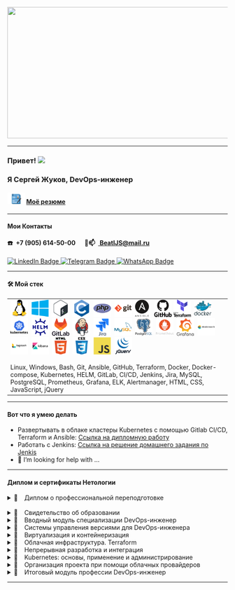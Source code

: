 
<img src="https://komarev.com/ghpvc/?username=beatljs&style=flat-square&color=blue" alt=""/>

<div align="center">
  <img src="https://media.giphy.com/media/dWesBcTLavkZuG35MI/giphy.gif" height="300" width="600"/>
</div>

---

### Привет! <img src="https://media.giphy.com/media/hvRJCLFzcasrR4ia7z/giphy.gif" width="30px"/>  
### Я Сергей Жуков, DevOps-инженер

#### <img src="./images/imresume.jpg" width="40px"/> [Моё резюме](https://myresume.ru/resume/Rcs729UOejg/) 
---

#### Мои Контакты

#### ☎️&ensp;+7 (905) 614-50-00 &emsp; 📨📫&ensp;<a href="BeatlJS@mail.ru"> BeatlJS@mail.ru </a>

<div id="badges">
  <a href="www.linkedin.com/in/beatljs">
    <img src="https://img.shields.io/badge/LinkedIn-blue?style=for-the-badge&logo=linkedin&logoColor=white" alt="LinkedIn Badge"/>
  </a>
  <a href="https://t.me/BeatlJS">
    <img src="https://img.shields.io/badge/Telegram-deepskyblue?style=for-the-badge&logo=telegram&logoColor=white" alt="Telegram Badge"/>
  </a>
  <a href="https://wa.me/79056145000">
    <img src="https://img.shields.io/badge/WhatsApp-green?style=for-the-badge&logo=whatsapp&logoColor=white" alt="WhatsApp Badge"/>
  </a>
</div>

---

#### 🛠 Мой стек
<table>
  <tr>
    <td>
      <div>
        <img src="https://github.com/devicons/devicon/blob/master/icons/linux/linux-original.svg" title="linux" alt="linux" width="40" height="40"/>&nbsp;
        <img src="https://github.com/devicons/devicon/blob/master/icons/windows8/windows8-original.svg" title="windows" alt="windows" width="40" height="40"/>&nbsp;
        <img src="https://github.com/devicons/devicon/blob/master/icons/bash/bash-original.svg" title="bash" alt="bash" width="40" height="40"/>&nbsp;
        <img src="https://github.com/devicons/devicon/blob/master/icons/c/c-original.svg" title="C" alt="C" width="40" height="40"/>&nbsp;
        <img src="https://github.com/devicons/devicon/blob/master/icons/php/php-original.svg" title="php" alt="php" width="40" height="40"/>&nbsp;
        <img src="https://github.com/devicons/devicon/blob/master/icons/git/git-original-wordmark.svg" title="Git" alt="Git" width="40" height="40"/>
        <img src="https://github.com/devicons/devicon/blob/master/icons/ansible/ansible-original-wordmark.svg" title="Ansible" alt="Ansible" width="40" height="40"/>&nbsp;
        <img src="https://github.com/devicons/devicon/blob/master/icons/github/github-original-wordmark.svg" title="GitHub" alt="GitHub" width="40" height="40"/>
        <img src="https://github.com/devicons/devicon/blob/master/icons/terraform/terraform-original-wordmark.svg" title="Terraform" alt="Terraform" width="40" height="40"/>&nbsp;
        <img src="https://github.com/devicons/devicon/blob/master/icons/docker/docker-original-wordmark.svg" title="Docker" alt="Docker" width="40" height="40"/>&nbsp;
        <img src="https://github.com/devicons/devicon/blob/master/icons/kubernetes/kubernetes-original-wordmark.svg" title="Kubernetes"  alt="Kubernetes" width="40" height="40"/>&nbsp;
        <img src="https://github.com/devicons/devicon/blob/master/icons/helm/helm-original.svg" title="Helm" alt="Helm" width="40" height="40"/>&nbsp;
        <img src="https://github.com/devicons/devicon/blob/master/icons/gitlab/gitlab-original-wordmark.svg" title="GitLab" alt="GitLab" width="40" height="40"/>&nbsp;
        <img src="https://github.com/devicons/devicon/blob/master/icons/jenkins/jenkins-original.svg" title="Jenkins" alt="Jenkins" width="40" height="40"/>&nbsp;
        <img src="https://github.com/devicons/devicon/blob/master/icons/jira/jira-original-wordmark.svg" title="Jira" alt="Jira" width="40" height="40"/>&nbsp;
        <img src="https://github.com/devicons/devicon/blob/master/icons/mysql/mysql-original-wordmark.svg" title="MySQL"  alt="MySQL" width="40" height="40"/>&nbsp;
        <img src="https://github.com/devicons/devicon/blob/master/icons/postgresql/postgresql-original-wordmark.svg" title="PostgreSQL" alt="PostgreSQL" width="40" height="40"/>&nbsp;
        <img src="https://github.com/devicons/devicon/blob/master/icons/prometheus/prometheus-original-wordmark.svg" title="Prometheus" alt="Prometheus" width="40" height="40"/>&nbsp;
        <img src="https://github.com/devicons/devicon/blob/master/icons/grafana/grafana-original-wordmark.svg" title="Grafana" alt="Grafana" width="40" height="40"/>&nbsp;
        <img src="https://github.com/devicons/devicon/blob/master/icons/elasticsearch/elasticsearch-original-wordmark.svg" title="Elasticsearch" alt="Elasticsearch" width="40" height="40"/>&nbsp;
        <img src="https://github.com/devicons/devicon/blob/master/icons/logstash/logstash-original-wordmark.svg" title="Logstash" alt="Logstash" width="40" height="40"/>&nbsp;
        <img src="https://github.com/devicons/devicon/blob/master/icons/kibana/kibana-original-wordmark.svg" title="Kibana" alt="Kibana" width="40" height="40"/>&nbsp;
        <img src="https://github.com/devicons/devicon/blob/master/icons/html5/html5-original-wordmark.svg" title="HTML" alt="HTML" width="40" height="40"/>&nbsp;
        <img src="https://github.com/devicons/devicon/blob/master/icons/css3/css3-original-wordmark.svg"  title="CSS" alt="CSS" width="40" height="40"/>&nbsp;
        <img src="https://github.com/devicons/devicon/blob/master/icons/javascript/javascript-original.svg" title="JavaScript" alt="JavaScript" width="40" height="40"/>&nbsp;
        <img src="https://github.com/devicons/devicon/blob/master/icons/jquery/jquery-original-wordmark.svg" title="jQuery" alt="jQuery" width="40" height="40"/>&nbsp;
      </div>
      <br>
      Linux, Windows, Bash, Git, Ansible, GitHub, Terraform, Docker, Docker-compose, Kubernetes, HELM, GitLab,  
      CI/CD, Jenkins, Jira, MySQL, PostgreSQL, Prometheus, Grafana, ELK,  Alertmanager, HTML, CSS, JavaScript, jQuery
    </td>
  </tr>
</table>

---

#### Вот что я умею делать

- Развертывать в облаке кластеры Kubernetes c помощью Gitlab CI/CD, Terraform и Ansible: [Ссылка на дипломную работу](https://gitlab.com/beatljs/netology-diplom/-/blob/de6bbbe3dc2fce41f0b8be284cd8f5f2dbbcceaf/README.md)  
- Работать с Jenkins: [Ссылка на решение домашнего задания по Jenkis](https://github.com/beatljs/mnt-homeworks/blob/09-ci-04-jenkins/README.md)
- 🤔 I’m looking for help with ...

---

#### Диплом и сертификаты Нетологии 

<details>
    <summary> 📜 &ensp; Диплом о профессиональной переподготовке </summary>
    <img src="./images/Diplom.jpg" />
    <img src="./images/Addon.jpg" />
</details>

<br/>

<details>
    <summary> 📜 &ensp; Свидетельство об образовании </summary>
    <img src="./images/Diplom.jpeg" />
</details>

<details>
    <summary> 📜 &ensp; Вводный модуль специализации DevOps-инженер </summary>
    <img src="./images/Begin.jpeg" />
</details>

<details>
    <summary> 📜 &ensp; Системы управления версиями для DevOps-инженера </summary>
    <img src="./images/Git.jpeg" />
</details>

<details>
    <summary> 📜 &ensp; Виртуализация и контейнеризация </summary>
    <img src="./images/Docker.jpeg" />
</details>

<details>
    <summary> 📜 &ensp; Облачная инфраструктура. Terraform </summary>
    <img src="./images/Terraform.jpeg" />
</details>

<details>
    <summary> 📜 &ensp; Непрерывная разработка и интеграция </summary>
    <img src="./images/CI CD.jpeg" />
</details>

<details>
    <summary> 📜 &ensp; Kubernetes: основы, применение и администрирование </summary>
    <img src="./images/Kubernetes.jpeg" />
</details>

<details>
    <summary> 📜 &ensp; Организация проекта при помощи облачных провайдеров </summary>
    <img src="./images/CloPro.jpeg" />
</details>

<details>
    <summary> 📜 &ensp; Итоговый модуль профессии DevOps-инженер </summary>
    <img src="./images/Itog.jpeg" />
</details>

---

<!--
**beatljs/beatljs** is a ✨ _special_ ✨ repository because its `README.md` (this file) appears on your GitHub profile.

Here are some ideas to get you started:

- 🔭 I’m currently working on ...
- 🌱 I’m currently learning ...
- 👯 I’m looking to collaborate on ...
- 🤔 I’m looking for help with ...
- 💬 Ask me about ...
- 📫 How to reach me: ...
- 😄 Pronouns: ...
- ⚡ Fun fact: ...
-->
